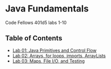 # Java Fundamentals
Code Fellows 401d5 labs 1-10

## Table of Contents
* [Lab 01: Java Primitives and Control Flow](lab-readme/lab01-readme.md)
* [Lab 02: Arrays, for loops, imports, ArrayLists](lab-readme/lab02-readme.md)
* [Lab 03: Maps, File I/O, and Testing](lab-readme/lab03-readme.md)
